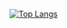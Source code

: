 [![Top Langs](https://github-readme-stats.vercel.app/api/top-langs/?username=Coopyy&theme=codeSTACKr)](https://github.com/Ukine9999)
